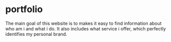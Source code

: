 # portfolio
The main goal of this website is to makes it easy to find information about who am i and what i do. It also includes what service i offer, which perfectly identifies my personal brand.
